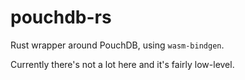 # pouchdb-rs
Rust wrapper around PouchDB, using `wasm-bindgen`.

Currently there's not a lot here and it's fairly low-level.
